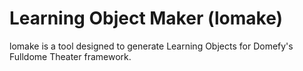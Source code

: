 # Learning Object Maker (lomake)
lomake is a tool designed to generate Learning Objects for Domefy's Fulldome Theater framework.
